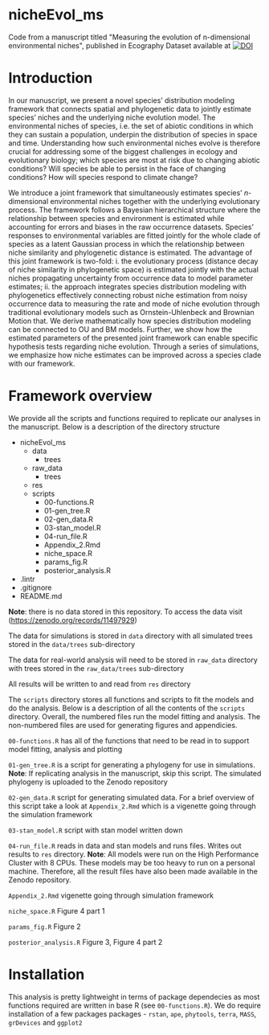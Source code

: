 # nicheEvol_ms
Code from a manuscript titled "Measuring the evolution of n-dimensional environmental niches", published in Ecography 
Dataset available at [![DOI](https://zenodo.org/badge/DOI/10.5281/zenodo.15090785.svg)](https://doi.org/10.5281/zenodo.15090785)


# Introduction 

In our manuscript, we present a novel species’ distribution modeling framework that connects spatial and phylogenetic data to jointly estimate species’ niches and the underlying niche evolution model. 
The environmental niches of species, i.e. the set of abiotic conditions in which they can sustain a population, underpin the distribution of species in space and time. Understanding how such environmental niches evolve is therefore crucial for addressing some of the biggest challenges in ecology and evolutionary biology; which species are most at risk due to changing abiotic conditions? Will species be able to persist in the face of changing conditions? How will species respond to climate change? 

We introduce a joint framework that simultaneously estimates species’ *n*-dimensional environmental niches together with the underlying evolutionary process. The framework follows a Bayesian hierarchical structure where the relationship between species and environment is estimated while accounting for errors and biases in the raw occurrence datasets. Species’ responses to environmental variables are fitted jointly for the whole clade of species as a latent Gaussian process in which the relationship between niche similarity and phylogenetic distance is estimated. The advantage of this joint framework is two-fold: i. the evolutionary process (distance decay of niche similarity in phylogenetic space) is estimated jointly with the actual niches propagating uncertainty from occurrence data to model parameter estimates; ii. the approach integrates species distribution modeling with phylogenetics effectively connecting robust niche estimation from noisy occurrence data to measuring the rate and mode of niche evolution through traditional evolutionary models such as Ornstein-Uhlenbeck and Brownian Motion that. We derive mathematically how species distribution modeling can be connected to OU and BM models. Further, we show how the estimated parameters of the presented joint framework can enable specific hypothesis tests regarding niche evolution. Through a series of simulations, we emphasize how niche estimates can be improved across a species clade with our framework.

# Framework overview 

We provide all the scripts and functions required to replicate our analyses in the manuscript. Below is a description of the directory structure 

- nicheEvol_ms 
    - data
        - trees
    - raw_data
        - trees
    - res 
    - scripts 
        - 00-functions.R
        - 01-gen_tree.R 
        - 02-gen_data.R 
        - 03-stan_model.R 
        - 04-run_file.R
        - Appendix_2.Rmd
        - niche_space.R 
        - params_fig.R 
        - posterior_analysis.R 
- .lintr
- .gitignore 
- README.md

**Note**: there is no data stored in this repository. To access the data visit (https://zenodo.org/records/11497929)

The data for simulations is stored in `data` directory with all simulated trees stored in the `data/trees` sub-directory 

The data for real-world analysis will need to be stored in `raw_data` directory with trees stored in the `raw_data/trees` sub-directory

All results will be written to and read from `res` directory

The `scripts` directory stores all functions and scripts to fit the models and do the analysis. Below is a description of all the contents of the `scripts` directory. Overall, the numbered files run the model fitting and analysis. The non-numbered files are used for generating figures and appendicies. 

`00-functions.R` has all of the functions that need to be read in to support model fitting, analysis and plotting 

`01-gen_tree.R` is a script for generating a phylogeny for use in simulations. **Note**: If replicating analysis in the manuscript, skip this script. The simulated phylogeny is uploaded to the Zenodo repository

`02-gen_data.R` script for generating simulated data. For a brief overview of this script take a look at `Appendix_2.Rmd` which is a vigenette going through the simulation framework 

`03-stan_model.R` script with stan model written down 

`04-run_file.R` reads in data and stan models and runs files. Writes out results to `res` directory. **Note**: All models were run on the High Performance Cluster with 8 CPUs. These models may be too heavy to run on a personal machine. Therefore, all the result files have also been made available in the Zenodo repository. 

`Appendix_2.Rmd` vigenette going through simulation framework 

`niche_space.R` Figure 4 part 1 

`params_fig.R` Figure 2

`posterior_analysis.R` Figure 3, Figure 4 part 2 

# Installation 

This analysis is pretty lightweight in terms of package dependecies as most functions required are written in base R (see `00-functions.R`). We do require installation of a few packages packages - `rstan`, `ape`, `phytools`, `terra`, `MASS`, `grDevices` and `ggplot2`
